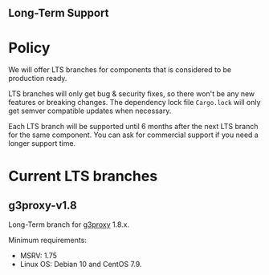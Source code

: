 Long-Term Support
-----

# Policy

We will offer LTS branches for components that is considered to be production ready.

LTS branches will only get bug & security fixes, so there won't be any new features or breaking changes.
The dependency lock file `Cargo.lock` will only get semver compatible updates when necessary.

Each LTS branch will be supported until 6 months after the next LTS branch for the same component.
You can ask for commercial support if you need a longer support time.

# Current LTS branches

## g3proxy-v1.8

Long-Term branch for [g3proxy](../g3proxy) 1.8.x.

Minimum requirements:
- MSRV: 1.75
- Linux OS: Debian 10 and CentOS 7.9.
